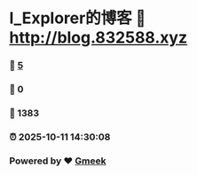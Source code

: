 # I_Explorer的博客 :link: http://blog.832588.xyz 
### :page_facing_up: [5](http://blog.832588.xyz/tag.html) 
### :speech_balloon: 0 
### :hibiscus: 1383 
### :alarm_clock: 2025-10-11 14:30:08 
### Powered by :heart: [Gmeek](https://github.com/Meekdai/Gmeek)
